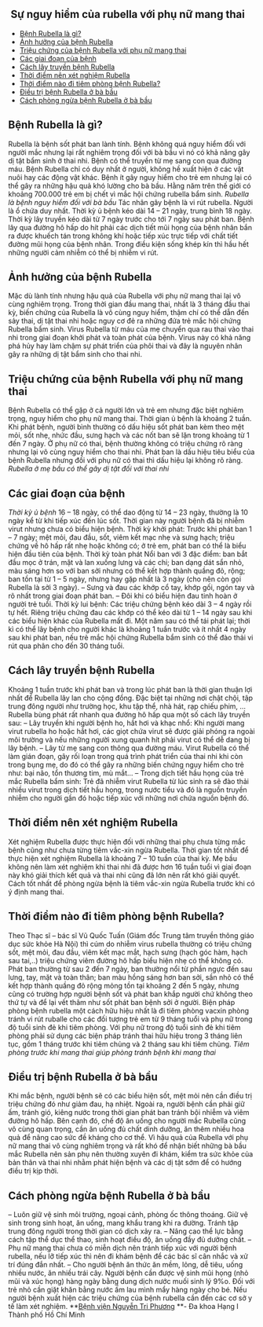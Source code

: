 ## ️ Sự nguy hiểm của rubella với phụ nữ mang thai

  * [Bệnh Rubella là gì?](https://bvnguyentriphuong.com.vn/san-phu-khoa/su-nguy-hiem-cua-rubella-voi-phu-nu-mang-thai#bnh-rubella-l-g)
  * [Ảnh hưởng của bệnh Rubella](https://bvnguyentriphuong.com.vn/san-phu-khoa/su-nguy-hiem-cua-rubella-voi-phu-nu-mang-thai#nh-hng-ca-bnh-rubella)
  * [Triệu chứng của bệnh Rubella với phụ nữ mang thai](https://bvnguyentriphuong.com.vn/san-phu-khoa/su-nguy-hiem-cua-rubella-voi-phu-nu-mang-thai#triu-chng-ca-bnh-rubella-vi-ph-n-mang-thai)
  * [Các giai đoạn của bệnh](https://bvnguyentriphuong.com.vn/san-phu-khoa/su-nguy-hiem-cua-rubella-voi-phu-nu-mang-thai#cc-giai-on-ca-bnh)
  * [Cách lây truyền bệnh Rubella](https://bvnguyentriphuong.com.vn/san-phu-khoa/su-nguy-hiem-cua-rubella-voi-phu-nu-mang-thai#cch-ly-truyn-bnh-rubella)
  * [Thời điểm nên xét nghiệm Rubella](https://bvnguyentriphuong.com.vn/san-phu-khoa/su-nguy-hiem-cua-rubella-voi-phu-nu-mang-thai#thi-im-nn-xt-nghim-rubella)
  * [Thời điểm nào đi tiêm phòng bệnh Rubella?](https://bvnguyentriphuong.com.vn/san-phu-khoa/su-nguy-hiem-cua-rubella-voi-phu-nu-mang-thai#thi-im-no-i-tim-phng-bnh-rubella)
  * [Điều trị bệnh Rubella ở bà bầu](https://bvnguyentriphuong.com.vn/san-phu-khoa/su-nguy-hiem-cua-rubella-voi-phu-nu-mang-thai#iu-tr-bnh-rubella-b-bu)
  * [Cách phòng ngừa bệnh Rubella ở bà bầu](https://bvnguyentriphuong.com.vn/san-phu-khoa/su-nguy-hiem-cua-rubella-voi-phu-nu-mang-thai#cch-phng-nga-bnh-rubella-b-bu)


## **Bệnh Rubella là gì?**
Rubella là bệnh sốt phát ban lành tính. Bệnh không quá nguy hiểm đối với người mắc nhưng lại rất nghiêm trọng đối với bà bầu vì nó có khả năng gây dị tật bẩm sinh ở thai nhi. Bệnh có thể truyền từ mẹ sang con qua đường máu.
Bệnh Rubella chỉ có duy nhất ở người, không hề xuất hiện ở các vật nuôi hay các động vật khác. Bệnh ít gây nguy hiểm cho trẻ em nhưng lại có thể gây ra những hậu quả khó lường cho bà bầu. Hằng năm trên thế giới có khoảng 700.000 trẻ em bị chết vì mắc hội chứng rubella bẩm sinh. 
_Rubella là bệnh nguy hiểm đối với bà bầu_
Tác nhân gây bệnh là vi rút rubella. Người là ổ chứa duy nhất. Thời kỳ ủ bệnh kéo dài 14 – 21 ngày, trung bình 18 ngày. Thời kỳ lây truyền kéo dài từ 7 ngày trước cho tới 7 ngày sau phát ban. Bệnh lây qua đường hô hấp do hít phải các dịch tiết mũi họng của bệnh nhân bắn ra được khuếch tán trong không khí hoặc tiếp xúc trực tiếp với chất tiết đường mũi họng của bệnh nhân. Trong điều kiện sống khép kín thì hầu hết những người cảm nhiễm có thể bị nhiễm vi rút.
## **Ảnh hưởng của bệnh Rubella**
Mặc dù lành tính nhưng hậu quả của Rubella với phụ nữ mang thai lại vô cùng nghiêm trọng.
Trong thời gian đầu mang thai, nhất là 3 tháng đầu thai kỳ, biến chứng của Rubella là vô cùng nguy hiểm, thậm chí có thể dẫn đến sảy thai, dị tật thai nhi hoặc nguy cơ đẻ ra những đứa trẻ mắc hội chứng Rubella bẩm sinh.
Virus Rubella từ máu của mẹ chuyển qua rau thai vào thai nhi trong giai đoạn khởi phát và toàn phát của bệnh. Virus này có khả năng phá hủy hay làm chậm sự phát triển của phôi thai và đây là nguyên nhân gây ra những dị tật bẩm sinh cho thai nhi.
## **Triệu chứng của bệnh Rubella với phụ nữ mang thai**
Bệnh Rubella có thể gặp ở cả người lớn và trẻ em nhưng đặc biệt nghiêm trọng, nguy hiểm cho phụ nữ mang thai. Thời gian ủ bệnh là khoảng 2 tuần. Khi phát bệnh, người bình thường có dấu hiệu sốt phát ban kèm theo mệt mỏi, sốt nhẹ, nhức đầu, sưng hạch và các nốt ban sẽ lặn trong khoảng từ 1 đến 7 ngày. Ở phụ nữ có thai, bệnh thường không có triệu chứng rõ ràng nhưng lại vô cùng nguy hiểm cho thai nhi.
Phát ban là dấu hiệu tiêu biểu của bệnh Rubella nhưng đối với phụ nữ có thai thì dấu hiệu lại không rõ ràng.
_Rubella ở mẹ bầu có thể gây dị tật đối với thai nhi_
## **Các giai đoạn của bệnh**
_Thời kỳ ủ bệnh_
16 – 18 ngày, có thể dao động từ 14 – 23 ngày, thường là 10 ngày kể từ khi tiếp xúc đến lúc sốt. Thời gian này người bệnh đã bị nhiễm virut nhưng chưa có biểu hiện bệnh. Thời kỳ khởi phát: Trước khi phát ban 1 – 7 ngày; mệt mỏi, đau đầu, sốt, viêm kết mạc nhẹ và sưng hạch; triệu chứng về hô hấp rất nhẹ hoặc không có; ở trẻ em, phát ban có thể là biểu hiện đầu tiên của bệnh.
Thời kỳ toàn phát
Nổi ban với 3 đặc điểm: ban bắt đầu mọc ở trán, mặt và lan xuống lưng và các chi; ban dạng dát sẩn nhỏ, màu sáng hơn so với ban sởi nhưng có thể kết hợp thành quầng đỏ, rộng; ban tồn tại từ 1 – 5 ngày, nhưng hay gặp nhất là 3 ngày (cho nên còn gọi Rubella là sởi 3 ngày). – Sưng và đau các khớp cổ tay, khớp gối, ngón tay và rõ nhất trong giai đoạn phát ban. – Đôi khi có biểu hiện đau tinh hoàn ở người trẻ tuổi. Thời kỳ lui bệnh: Các triệu chứng bệnh kéo dài 3 – 4 ngày rồi tự hết. Riêng triệu chứng đau các khớp có thể kéo dài từ 1 – 14 ngày sau khi các biểu hiện khác của Rubella mất đi. Một năm sau có thể tái phát lại; thời kì có thể lây bệnh cho người khác là khoảng 1 tuần trước và ít nhất 4 ngày sau khi phát ban, nếu trẻ mắc hội chứng Rubella bẩm sinh có thể đào thải vi rút qua phân cho đến 30 tháng tuổi.
## **Cách lây truyền bệnh Rubella**
Khoảng 1 tuần trước khi phát ban và trong lúc phát ban là thời gian thuận lợi nhất để Rubella lây lan cho cộng đồng. Đặc biệt tại những nơi chật chội, tập trung đông người như trường học, khu tập thể, nhà hát, rạp chiếu phim, …Rubella bùng phát rất nhanh qua đường hô hấp qua một số cách lây truyền sau:
– Lây truyền khi người bệnh ho, hắt hơi và khạc nhổ: Khi người mang virut rubella ho hoặc hắt hơi, các giọt chứa virut sẽ được giải phóng ra ngoài môi trường và nếu những người xung quanh hít phải virut có thể dễ dang bị lây bệnh.
– Lây từ mẹ sang con thông qua đường máu. Virut Rubella có thể làm gián đoạn, gây rối loạn trong quá trình phát triển của thai nhi khi còn trong bụng mẹ, do đó có thể gây ra những biến chứng nguy hiểm cho trẻ như: bại não, tổn thương tim, mù mắt…
– Trong dịch tiết hầu họng của trẻ mắc Rubella bẩm sinh: Trẻ đã nhiễm virut Rubella từ lúc sinh ra sẽ đào thải nhiều virut trong dịch tiết hầu họng, trong nước tiểu và đó là nguồn truyền nhiễm cho người gần đó hoặc tiếp xúc với những nơi chứa nguồn bệnh đó.
## **Thời điểm nên xét nghiệm Rubella**
Xét nghiệm Rubella được thực hiện đối với những thai phụ chưa từng mắc bệnh cũng như chưa từng tiêm vắc-xin ngừa Rubella. Thời gian tốt nhất để thực hiện xét nghiệm Rubella là khoảng 7 – 10 tuần của thai kỳ. Mẹ bầu không nên làm xét nghiệm khi thai nhi đã được hơn 16 tuần tuổi vì giai đoạn này khó giải thích kết quả và thai nhi cũng đã lớn nên rất khó giải quyết.
Cách tốt nhất để phòng ngừa bệnh là tiêm vắc-xin ngừa Rubella trước khi có ý định mang thai. 
## **Thời điểm nào đi tiêm phòng bệnh Rubella?**
Theo Thạc sĩ – bác sĩ Vũ Quốc Tuấn (Giám đốc Trung tâm truyền thông giáo dục sức khỏe Hà Nội) thì cúm do nhiễm virus rubella thường có triệu chứng sốt, mệt mỏi, đau đầu, viêm kết mạc mắt, hạch sưng (hạch góc hàm, hạch sau tai,..) triệu chứng viêm đường hô hấp biểu hiện nhẹ có thể không có.
Phát ban thường từ sau 2 đến 7 ngày, ban thường nổi từ phần ngực đến sau lưng, tay, mặt và toàn thân; ban màu hồng sáng hơn ban sởi, sần nhỏ có thể kết hợp thành quầng đỏ rộng mỏng tồn tại khoảng 2 đến 5 ngày, nhưng cũng có trường hợp người bệnh sốt và phát ban khắp người chứ không theo thứ tự và để lại vết thâm như sốt phát ban bệnh sởi ở người.
Biện pháp phòng bệnh rubella một cách hữu hiệu nhất là đi tiêm phòng vacxin phòng tránh vi rút ruballe cho các đối tượng trẻ em từ 9 tháng tuổi và phụ nữ trong độ tuổi sinh đẻ khi tiêm phòng. Với phụ nữ trong độ tuổi sinh đẻ khi tiêm phòng phải sử dụng các biện pháp tránh thai hữu hiệu trong 3 tháng liên tục, gồm 1 tháng trước khi tiêm chủng và 2 tháng sau khi tiêm chủng.
_Tiêm phòng trước khi mang thai giúp phòng tránh bệnh khi mang thai_
## **Điều trị bệnh Rubella ở bà bầu**
Khi mắc bệnh, người bệnh sẽ có các biểu hiện sốt, mệt mỏi nên cần điều trị triệu chứng đó như giảm đau, hạ nhiệt. Ngoài ra, người bệnh cần phải giữ ấm, tránh gió, kiêng nước trong thời gian phát ban tránh bội nhiễm và viêm đường hô hấp. Bên cạnh đó, chế độ ăn uống cho người mắc Rubella cũng vô cùng quan trọng, cần ăn uống đủ chất dinh dưỡng, ăn thêm nhiều hoa quả để nâng cao sức đề kháng cho cơ thể.
Vì hậu quả của Rubella với phụ nữ mang thai vô cùng nghiêm trọng và rất khó để nhận biết những bà bầu mắc Rubella nên sản phụ nên thường xuyên đi khám, kiểm tra sức khỏe của bản thân và thai nhi nhằm phát hiện bệnh và các dị tật sớm để có hướng điều trị kịp thời.
## **Cách phòng ngừa bệnh Rubella ở bà bầu**
– Luôn giữ vệ sinh môi trường, ngoại cảnh, phòng ốc thông thoáng. Giữ vệ sinh trong sinh hoạt, ăn uống, mang khẩu trang khi ra đường. Tránh tập trung đông người trong thời gian có dịch xảy ra.
– Nâng cao thể lực bằng cách tập thể dục thể thao, sinh hoạt điều độ, ăn uống đầy đủ dưỡng chất.
– Phụ nữ mang thai chưa có miễn dịch nên tránh tiếp xúc với người bệnh rubella, nếu lỡ tiếp xúc thì nên đi khám bệnh để các bác sĩ cân nhắc và xử trí đúng đắn nhất.
– Cho người bệnh ăn thức ăn mềm, lỏng, dễ tiêu, uống nhiều nước, ăn nhiều trái cây. Người bệnh cần được vệ sinh mũi họng (nhỏ mũi và xúc họng) hàng ngày bằng dung dịch nước muối sinh lý 9%o. Đối với trẻ nhỏ cần giặt khăn bằng nước ấm lau mình mẩy hàng ngày cho bé. Nếu người bệnh xuất hiện các triệu chứng của bệnh rubella cần đến các cơ sở y tế làm xét nghiệm.
**[Bệnh viện Nguyễn Tri Phương](https://bvnguyentriphuong.com.vn/) **- Đa khoa Hạng I Thành phố Hồ Chí Minh
